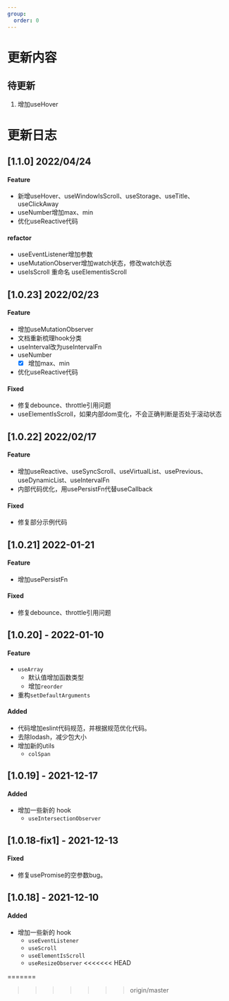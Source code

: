 ```yaml
---
group:
  order: 0 
---
```


# 更新内容

## 待更新
1. 增加useHover

# 更新日志

   
## [1.1.0] 2022/04/24

#### Feature

- 新增useHover、useWindowIsScroll、useStorage、useTitle、useClickAway
- useNumber增加max、min
- 优化useReactive代码

#### refactor

- useEventListener增加参数
- useMutationObserver增加watch状态，修改watch状态
- useIsScroll 重命名 useElementisScroll 

## [1.0.23] 2022/02/23

#### Feature

- 增加useMutationObserver
- 文档重新梳理hook分类
- useInterval改为useIntervalFn
- useNumber
  - [x] 增加max、min
- 优化useReactive代码

#### Fixed

- 修复debounce、throttle引用问题
- useElementIsScroll，如果内部dom变化，不会正确判断是否处于滚动状态

## [1.0.22] 2022/02/17

#### Feature

- 增加useReactive、useSyncScroll、useVirtualList、usePrevious、useDynamicList、useIntervalFn
- 内部代码优化，用usePersistFn代替useCallback

#### Fixed

- 修复部分示例代码

## [1.0.21] 2022-01-21

#### Feature

- 增加usePersistFn

#### Fixed

- 修复debounce、throttle引用问题

## [1.0.20] - 2022-01-10

#### Feature

- `useArray`
  - 默认值增加函数类型
  - 增加`reorder`
- 重构`setDefaultArguments`

#### Added

- 代码增加eslint代码规范，并根据规范优化代码。
- 去除lodash，减少包大小
- 增加新的utils
  - `colSpan`

## [1.0.19] - 2021-12-17

#### Added

- 增加一些新的 hook
  - `useIntersectionObserver`

## [1.0.18-fix1] - 2021-12-13

#### Fixed

- 修复usePromise的空参数bug。

## [1.0.18] - 2021-12-10

#### Added

- 增加一些新的 hook
  - `useEventListener`
  - `useScroll`
  - `useElementIsScroll`
  - `useResizeObserver`
  <<<<<<< HEAD

=======
>>>>>>> origin/master
